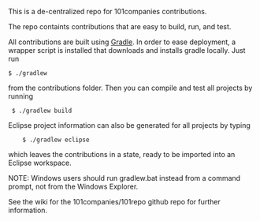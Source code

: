 This is a de-centralized repo for 101companies contributions.

The repo containts contributions that are easy to build, run, and test.

All contributions are built using [Gradle](www.gradle.org). In order to ease deployment, a wrapper script is installed that downloads and installs gradle locally. Just run

    $ ./gradlew

from the contributions folder. Then you can compile and test all projects by running

     $ ./gradlew build

Eclipse project information can also be generated for all projects by typing

        $ ./gradlew eclipse

which leaves the contributions in a state, ready to be imported into an Eclipse workspace.

NOTE: Windows users should run gradlew.bat instead from a command prompt, not from the Windows Explorer.

See the wiki for the 101companies/101repo github repo for further information.
